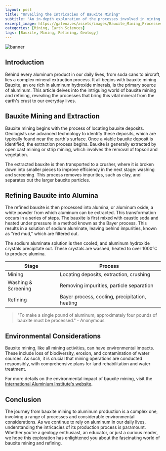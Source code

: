```yaml
---
layout: post
title: "Unveiling the Intricacies of Bauxite Mining"
subtitle: "An in-depth exploration of the processes involved in mining and refining bauxite, a key mineral in aluminum production."
excerpt_image: https://galena.es/assets/images/Bauxite_Mining_Processes.png
categories: [Mining, Earth Sciences]
tags: [Bauxite, Mining, Refining, Geology]
---
```


![banner](https://galena.es/assets/images/Bauxite_Mining_Processes.png "Infographic illustrating the bauxite mining and refining processes, featuring stages such as extraction, crushing, washing, and alumina production, with visual elements highlighting equipment and techniques used in the mining industry.")

## Introduction

Behind every aluminum product in our daily lives, from soda cans to aircraft, lies a complex mineral extraction process. It all begins with bauxite mining. Bauxite, an ore rich in aluminum hydroxide minerals, is the primary source of aluminum. This article delves into the intriguing world of bauxite mining and refining, revealing the processes that bring this vital mineral from the earth's crust to our everyday lives.

## Bauxite Mining and Extraction

Bauxite mining begins with the process of locating bauxite deposits. Geologists use advanced technology to identify these deposits, which are typically found near the earth's surface. Once a viable bauxite deposit is identified, the extraction process begins. Bauxite is generally extracted by open cast mining or strip mining, which involves the removal of topsoil and vegetation.

The extracted bauxite is then transported to a crusher, where it is broken down into smaller pieces to improve efficiency in the next stage: washing and screening. This process removes impurities, such as clay, and separates out the larger bauxite particles.

## Refining Bauxite into Alumina

The refined bauxite is then processed into alumina, or aluminum oxide, a white powder from which aluminum can be extracted. This transformation occurs in a series of steps. The bauxite is first mixed with caustic soda and heated under pressure in a method known as the Bayer process. This results in a solution of sodium aluminate, leaving behind impurities, known as "red mud," which are filtered out.

The sodium aluminate solution is then cooled, and aluminum hydroxide crystals precipitate out. These crystals are washed, heated to over 1000°C to produce alumina.

| Stage              | Process                                |
|--------------------|----------------------------------------|
| Mining             | Locating deposits, extraction, crushing|
| Washing & Screening| Removing impurities, particle separation|
| Refining           | Bayer process, cooling, precipitation, heating|

> "To make a single pound of aluminum, approximately four pounds of bauxite must be processed." - Anonymous

## Environmental Considerations

Bauxite mining, like all mining activities, can have environmental impacts. These include loss of biodiversity, erosion, and contamination of water sources. As such, it is crucial that mining operations are conducted responsibly, with comprehensive plans for land rehabilitation and water treatment.

For more details on the environmental impact of bauxite mining, visit the [International Aluminium Institute's website](http://www.world-aluminium.org/).

## Conclusion

The journey from bauxite mining to aluminum production is a complex one, involving a range of processes and considerable environmental considerations. As we continue to rely on aluminum in our daily lives, understanding the intricacies of its production process is paramount. Whether you're a geology enthusiast, an educator, or just a curious reader, we hope this exploration has enlightened you about the fascinating world of bauxite mining and refining.